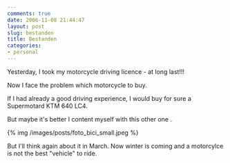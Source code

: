 ```yaml
---
comments: true
date: 2006-11-08 21:44:47
layout: post
slug: bestanden
title: Bestanden
categories:
- personal
---
```


Yesterday, I took my motorcycle driving licence - at long last!!!

Now I face the problem which motorcycle to buy.

If I had already a good driving experience, I would buy for sure a
Supermotard KTM 640 LC4.

But maybe it's better I content myself with this other one .

{% img /images/posts/foto_bici_small.jpeg %}

But I'll think again about it in March. Now winter is coming and a motorcylce is not the best "vehicle" to ride.